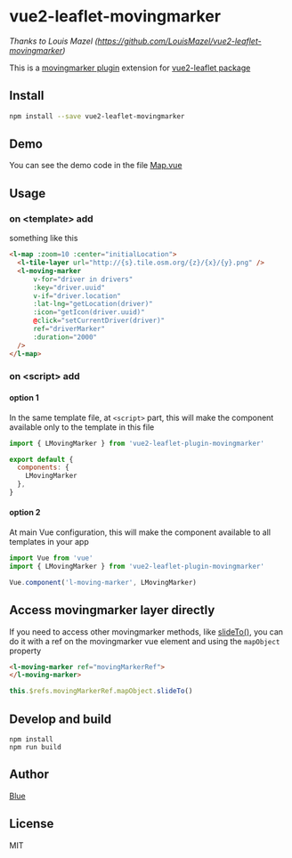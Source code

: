 # vue2-leaflet-movingmarker

*Thanks to Louis Mazel (https://github.com/LouisMazel/vue2-leaflet-movingmarker)*

This is a [movingmarker plugin](https://gitlab.com/IvanSanchez/Leaflet.Marker.SlideTo) extension for [vue2-leaflet package](https://github.com/KoRiGaN/Vue2Leaflet)

## Install
```bash
npm install --save vue2-leaflet-movingmarker
```

## Demo
You can see the demo code in the file [Map.vue](./src/Map/index.vue)

## Usage

### on &lt;template&gt; add

something like this
```html
<l-map :zoom=10 :center="initialLocation">
  <l-tile-layer url="http://{s}.tile.osm.org/{z}/{x}/{y}.png" />
  <l-moving-marker
      v-for="driver in drivers"
      :key="driver.uuid"
      v-if="driver.location"
      :lat-lng="getLocation(driver)"
      :icon="getIcon(driver.uuid)"
      @click="setCurrentDriver(driver)"
      ref="driverMarker"
      :duration="2000"
  />
</l-map>
```
### on &lt;script&gt; add

#### option 1

In the same template file, at `<script>` part, this will make the component available only to the template in this file

```js
import { LMovingMarker } from 'vue2-leaflet-plugin-movingmarker'

export default {
  components: {
    LMovingMarker
  },
}
```
#### option 2

At main Vue configuration, this will make the component available to all templates in your app
```js
import Vue from 'vue'
import { LMovingMarker } from 'vue2-leaflet-plugin-movingmarker'

Vue.component('l-moving-marker', LMovingMarker)
```

## Access movingmarker layer directly

If you need to access other movingmarker methods, like [slideTo()](https://gitlab.com/movingmarker/Leaflet.Marker.SlideTo), you can do it with a ref on the movingmarker vue element and using the `mapObject` property

```html
<l-moving-marker ref="movingMarkerRef">
</l-moving-marker>

```

```js
this.$refs.movingMarkerRef.mapObject.slideTo()

```


## Develop and build

    npm install
    npm run build

## Author

[Blue](https://github.com/blueciii)

## License

MIT

